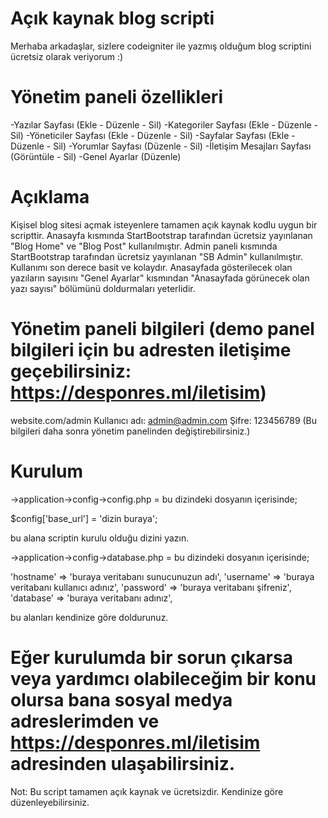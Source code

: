 # Açık kaynak blog scripti
Merhaba arkadaşlar, sizlere codeigniter ile yazmış olduğum blog scriptini ücretsiz olarak veriyorum :)

# Yönetim paneli özellikleri
-Yazılar Sayfası (Ekle - Düzenle - Sil)
-Kategoriler Sayfası (Ekle - Düzenle - Sil)
-Yöneticiler Sayfası (Ekle - Düzenle - Sil)
-Sayfalar Sayfası (Ekle - Düzenle - Sil)
-Yorumlar Sayfası (Düzenle - Sil)
-İletişim Mesajları Sayfası (Görüntüle - Sil)
-Genel Ayarlar (Düzenle)

# Açıklama
Kişisel blog sitesi açmak isteyenlere tamamen açık kaynak kodlu uygun bir scripttir. Anasayfa kısmında StartBootstrap tarafından ücretsiz yayınlanan "Blog Home" ve "Blog Post" kullanılmıştır. Admin paneli kısmında StartBootstrap tarafından ücretsiz yayınlanan "SB Admin" kullanılmıştır. Kullanımı son derece basit ve kolaydır. Anasayfada gösterilecek olan yazıların sayısını "Genel Ayarlar" kısmından "Anasayfada görünecek olan yazı sayısı" bölümünü doldurmaları yeterlidir.

# Yönetim paneli bilgileri (demo panel bilgileri için bu adresten iletişime geçebilirsiniz: https://desponres.ml/iletisim)
website.com/admin
Kullanıcı adı: admin@admin.com
Şifre: 123456789
(Bu bilgileri daha sonra yönetim panelinden değiştirebilirsiniz.)

# Kurulum
->application->config->config.php = bu dizindeki dosyanın içerisinde;

$config['base_url'] = 'dizin buraya';

bu alana scriptin kurulu olduğu dizini yazın.


->application->config->database.php = bu dizindeki dosyanın içerisinde;

  'hostname' => 'buraya veritabanı sunucunuzun adı',
	'username' => 'buraya veritabanı kullanıcı adınız',
	'password' => 'buraya veritabanı şifreniz',
	'database' => 'buraya veritabanı adınız',
  
  bu alanları kendinize göre doldurunuz.
  
  # Eğer kurulumda bir sorun çıkarsa veya yardımcı olabileceğim bir konu olursa bana sosyal medya adreslerimden ve https://desponres.ml/iletisim adresinden ulaşabilirsiniz.
  
  Not: Bu script tamamen açık kaynak ve ücretsizdir. Kendinize göre düzenleyebilirsiniz.
